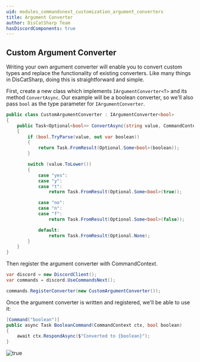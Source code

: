 ```yaml
---
uid: modules_commandsnext_customization_argument_converters
title: Argument Converter
author: DisCatSharp Team
hasDiscordComponents: true
---
```


## Custom Argument Converter

Writing your own argument converter will enable you to convert custom types and replace the functionality of existing converters.
Like many things in DisCatSharp, doing this is straightforward and simple.

First, create a new class which implements `IArgumentConverter<T>` and its method `ConvertAsync`.
Our example will be a boolean converter, so we'll also pass `bool` as the type parameter for `IArgumentConverter`.

```cs
public class CustomArgumentConverter : IArgumentConverter<bool>
{
    public Task<Optional<bool>> ConvertAsync(string value, CommandContext ctx)
    {
        if (bool.TryParse(value, out var boolean))
        {
            return Task.FromResult(Optional.Some<bool>(boolean));
        }

        switch (value.ToLower())
        {
            case "yes":
            case "y":
            case "t":
                return Task.FromResult(Optional.Some<bool>(true));

            case "no":
            case "n":
            case "f":
                return Task.FromResult(Optional.Some<bool>(false));

            default:
                return Task.FromResult(Optional.None);
        }
    }
}
```

Then register the argument converter with CommandContext.

```cs
var discord = new DiscordClient();
var commands = discord.UseCommandsNext();

commands.RegisterConverter(new CustomArgumentConverter());
```

Once the argument converter is written and registered, we'll be able to use it:

```cs
[Command("boolean")]
public async Task BooleanCommand(CommandContext ctx, bool boolean)
{
    await ctx.RespondAsync($"Converted to {boolean}");
}
```

![true](/images/commands_argument_converters_01.png)

